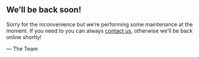 <article>
    <h1>We&rsquo;ll be back soon!</h1>
    <div>
        <p>Sorry for the inconvenience but we&rsquo;re performing some maintenance at the moment. If you need to you can always <a href="mailto:#">contact us</a>, otherwise we&rsquo;ll be back online shortly!</p>
        <p>&mdash; The Team</p>
    </div>
</article>

